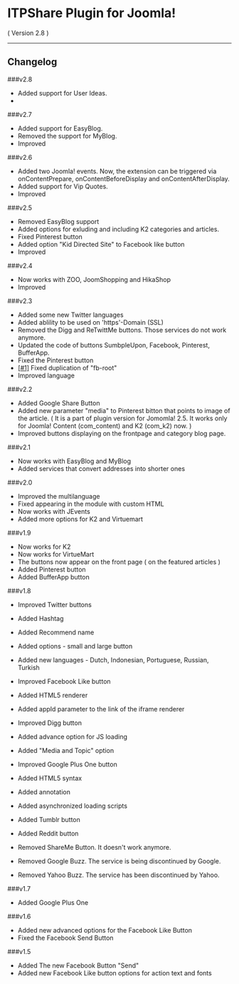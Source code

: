ITPShare Plugin for Joomla! 
==========================
( Version 2.8 )
- - -

Changelog
---------

###v2.8
* Added support for User Ideas.
* 

###v2.7
* Added support for EasyBlog.
* Removed the support for MyBlog.
* Improved

###v2.6
* Added two Joomla! events. Now, the extension can be triggered via onContentPrepare, onContentBeforeDisplay and onContentAfterDisplay.
* Added support for Vip Quotes.
* Improved

###v2.5
* Removed EasyBlog support
* Added options for exluding and including K2 categories and articles.
* Fixed Pinterest button
* Added option "Kid Directed Site" to Facebook like button
* Improved 

###v2.4
* Now works with ZOO, JoomShopping and HikaShop
* Improved

###v2.3
* Added some new Twitter languages
* Added ablility to be used on 'https'-Domain (SSL)
* Removed the Digg and ReTwittMe buttons. Those services do not work anymore.
* Updated the code of buttons SumbpleUpon, Facebook, Pinterest, BufferApp.
* Fixed the Pinterest button
* [[#1]](https://github.com/ITPrism/ITPShare-Plugin/issues/1 "Valid CSS for Facebook Like with multiple instances.") Fixed duplication of "fb-root"
* Improved language

###v2.2
* Added Google Share Button
* Added new parameter "media" to Pinterest bitton that points to image of the article. 
( It is a part of plugin version for Jomomla! 2.5. It works only for Joomla! Content (com_content) and K2 (com_k2) now. )
* Improved buttons displaying on the frontpage and category blog page. 

###v2.1
* Now works with EasyBlog and MyBlog
* Added services that convert addresses into shorter ones

###v2.0
* Improved the multilanguage
* Fixed appearing in the module with custom HTML  
* Now works with JEvents
* Added more options for K2 and Virtuemart

###v1.9
* Now works for K2
* Now works for VirtueMart
* The buttons now appear on the front page ( on the featured articles )
* Added Pinterest button
* Added BufferApp button

###v1.8
* Improved Twitter buttons
* Added Hashtag
* Added Recommend name
* Added options - small and large button
* Added new languages - Dutch, Indonesian, Portuguese, Russian, Turkish

* Improved Facebook Like button
* Added HTML5 renderer
* Added appId parameter to the link of the iframe renderer
 
* Improved Digg button
* Added advance option for JS loading
* Added "Media and Topic" option
 
* Improved Google Plus One button
* Added HTML5 syntax 
* Added annotation
* Added asynchronized loading scripts
  
* Added Tumblr button
* Added Reddit button

* Removed ShareMe Button. It doesn't work anymore.
* Removed Google Buzz. The service is being discontinued by Google.
* Removed Yahoo Buzz. The service has been discontinued by Yahoo.

###v1.7
* Added Google Plus One

###v1.6
* Added new advanced options for the Facebook Like Button
* Fixed the Facebook Send Button

###v1.5
* Added The new Facebook Button "Send"
* Added new Facebook Like button options for action text and fonts